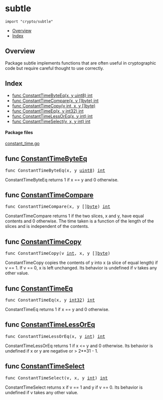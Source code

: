 

# subtle
`import "crypto/subtle"`

* [Overview](#pkg-overview)
* [Index](#pkg-index)

## <a id="pkg-overview">Overview</a>
Package subtle implements functions that are often useful in cryptographic
code but require careful thought to use correctly.




## <a id="pkg-index">Index</a>
* [func ConstantTimeByteEq(x, y uint8) int](#ConstantTimeByteEq)
* [func ConstantTimeCompare(x, y []byte) int](#ConstantTimeCompare)
* [func ConstantTimeCopy(v int, x, y []byte)](#ConstantTimeCopy)
* [func ConstantTimeEq(x, y int32) int](#ConstantTimeEq)
* [func ConstantTimeLessOrEq(x, y int) int](#ConstantTimeLessOrEq)
* [func ConstantTimeSelect(v, x, y int) int](#ConstantTimeSelect)




#### <a id="pkg-files">Package files</a>
[constant_time.go](https://golang.org/src/crypto/subtle/constant_time.go) 






## <a id="ConstantTimeByteEq">func</a> [ConstantTimeByteEq](https://golang.org/src/crypto/subtle/constant_time.go?s=937:976#L21)
<pre>func ConstantTimeByteEq(x, y <a href="/pkg/builtin/#uint8">uint8</a>) <a href="/pkg/builtin/#int">int</a></pre>
ConstantTimeByteEq returns 1 if x == y and 0 otherwise.



## <a id="ConstantTimeCompare">func</a> [ConstantTimeCompare](https://golang.org/src/crypto/subtle/constant_time.go?s=505:546#L2)
<pre>func ConstantTimeCompare(x, y []<a href="/pkg/builtin/#byte">byte</a>) <a href="/pkg/builtin/#int">int</a></pre>
ConstantTimeCompare returns 1 if the two slices, x and y, have equal contents
and 0 otherwise. The time taken is a function of the length of the slices and
is independent of the contents.



## <a id="ConstantTimeCopy">func</a> [ConstantTimeCopy](https://golang.org/src/crypto/subtle/constant_time.go?s=1341:1382#L33)
<pre>func ConstantTimeCopy(v <a href="/pkg/builtin/#int">int</a>, x, y []<a href="/pkg/builtin/#byte">byte</a>)</pre>
ConstantTimeCopy copies the contents of y into x (a slice of equal length)
if v == 1. If v == 0, x is left unchanged. Its behavior is undefined if v
takes any other value.



## <a id="ConstantTimeEq">func</a> [ConstantTimeEq](https://golang.org/src/crypto/subtle/constant_time.go?s=1074:1109#L26)
<pre>func ConstantTimeEq(x, y <a href="/pkg/builtin/#int32">int32</a>) <a href="/pkg/builtin/#int">int</a></pre>
ConstantTimeEq returns 1 if x == y and 0 otherwise.



## <a id="ConstantTimeLessOrEq">func</a> [ConstantTimeLessOrEq](https://golang.org/src/crypto/subtle/constant_time.go?s=1707:1746#L47)
<pre>func ConstantTimeLessOrEq(x, y <a href="/pkg/builtin/#int">int</a>) <a href="/pkg/builtin/#int">int</a></pre>
ConstantTimeLessOrEq returns 1 if x <= y and 0 otherwise.
Its behavior is undefined if x or y are negative or > 2**31 - 1.



## <a id="ConstantTimeSelect">func</a> [ConstantTimeSelect](https://golang.org/src/crypto/subtle/constant_time.go?s=806:846#L18)
<pre>func ConstantTimeSelect(v, x, y <a href="/pkg/builtin/#int">int</a>) <a href="/pkg/builtin/#int">int</a></pre>
ConstantTimeSelect returns x if v == 1 and y if v == 0.
Its behavior is undefined if v takes any other value.









